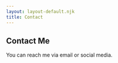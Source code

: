 ```yaml
---
layout: layout-default.njk
title: Contact
---
```

## Contact Me
You can reach me via email or social media.
